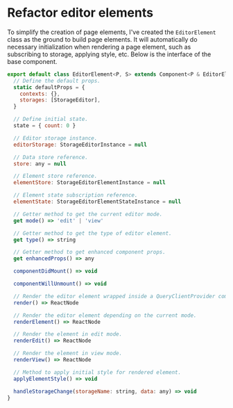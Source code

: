 # Refactor editor elements

To simplify the creation of page elements, I've created the `EditorElement` class as the ground to build page elements. It will automatically do necessary initialization when rendering a page element, such as subscribing to storage, applying style, etc. Below is the interface of the base component.

```javascript
export default class EditorElement<P, S> extends Component<P & EditorElementProps, S & EditorElementState> {
  // Define the default props.
  static defaultProps = {
    contexts: {},
    storages: [StorageEditor],
  }

  // Define initial state.
  state = { count: 0 }

  // Editor storage instance.
  editorStorage: StorageEditorInstance = null

  // Data store reference.
  store: any = null

  // Element store reference.
  elementStore: StorageEditorElementInstance = null

  // Element state subscription reference.
  elementState: StorageEditorElementStateInstance = null

  // Getter method to get the current editor mode.
  get mode() => 'edit' | 'view'

  // Getter method to get the type of editor element.
  get type() => string

  // Getter method to get enhanced component props.
  get enhancedProps() => any

  componentDidMount() => void

  componentWillUnmount() => void

  // Render the editor element wrapped inside a QueryClientProvider component.
  render() => ReactNode

  // Render the editor element depending on the current mode.
  renderElement() => ReactNode

  // Render the element in edit mode.
  renderEdit() => ReactNode

  // Render the element in view mode.
  renderView() => ReactNode

  // Method to apply initial style for rendered element.
  applyElementStyle() => void

  handleStorageChange(storageName: string, data: any) => void
}
```

